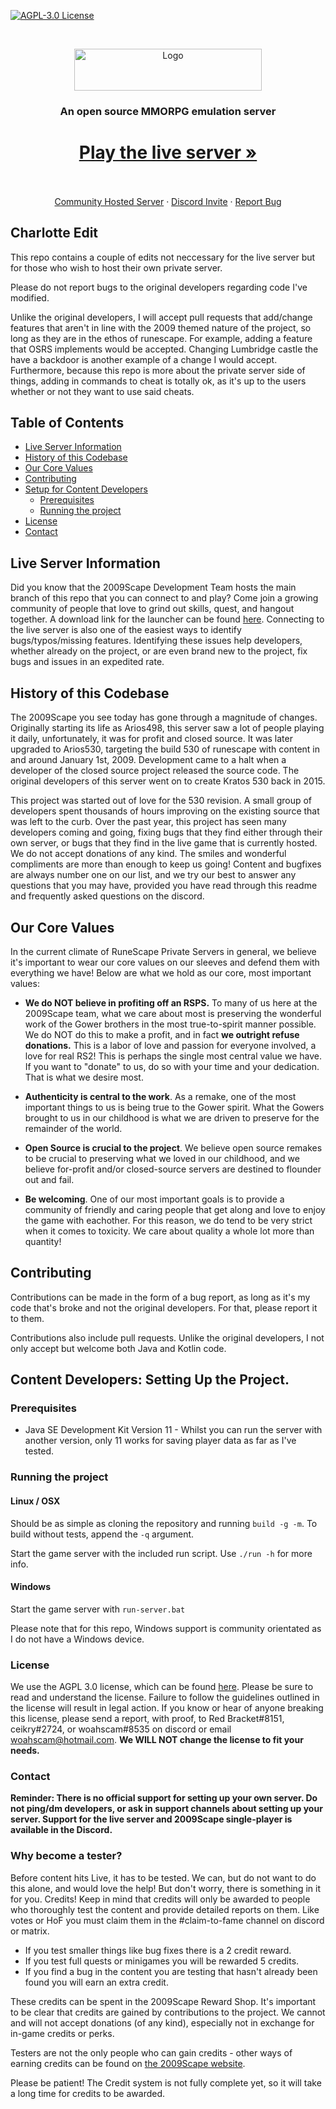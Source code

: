 [![AGPL-3.0 License][license-shield]][license-url]

<br />
<p align="center">
  <a href="https://gitlab.com/2009scape/2009scape">
    <img src="https://i.imgur.com/RsfVfkB.png" alt="Logo" width="300" height="67">
  </a>
  <h3 align="center">An open source MMORPG emulation server</h3>

  <h1 align="center"><a href="https://2009scape.org/"><strong>Play the live server »</strong></a></h1>
  <p align="center">
    <br />
    <br />
    <a href="https://2009scape.org/">Community Hosted Server</a>
    ·
    <a href="https://discord.gg/43YPGND">Discord Invite</a>
    ·    <a href="https://gitlab.com/2009scape/2009scape/-/issues">Report Bug</a>
  </p>

## Charlotte Edit

This repo contains a couple of edits not neccessary for the live server but for those who wish to host their own private server.

Please do not report bugs to the original developers regarding code I've modified.

Unlike the original developers, I will accept pull requests that add/change features that aren't in line with the 2009 themed nature of the project, so long as they are in the ethos of runescape. For example, adding a feature that OSRS implements would be accepted. Changing Lumbridge castle the have a backdoor is another example of a change I would accept. Furthermore, because this repo is more about the private server side of things, adding in commands to cheat is totally ok, as it's up to the users whether or not they want to use said cheats.

## Table of Contents

* [Live Server Information](#live-server-information)
* [History of this Codebase](#history-of-this-codebase)
* [Our Core Values](#our-core-values) 
* [Contributing](#contributing)
* [Setup for Content Developers](#content-developers-setting-up-the-project)
  * [Prerequisites](#prerequisites)
  * [Running the project](#running-the-project)
* [License](#license)
* [Contact](#contact)


## Live Server Information

Did you know that the 2009Scape Development Team hosts the main branch of this repo that you can connect to and play? Come join a growing community of people that love to grind out skills, quest, and hangout together. A download link for the launcher can be found [here](https://2009scape.org). Connecting to the live server is also one of the easiest ways to identify bugs/typos/missing features. Identifying these issues help developers, whether already on the project, or are even brand new to the project, fix bugs and issues in an expedited rate.

## History of this Codebase

The 2009Scape you see today has gone through a magnitude of changes. Originally starting its life as Arios498, this server saw a lot of people playing it daily, unfortunately, it was for profit and closed source. It was later upgraded to Arios530, targeting the build 530 of runescape with content in and around January 1st, 2009. Development came to a halt when a developer of the closed source project released the source code. The original developers of this server went on to create Kratos 530 back in 2015.

This project was started out of love for the 530 revision. A small group of developers spent thousands of hours improving on the existing source that was left to the curb. Over the past year, this project has seen many developers coming and going, fixing bugs that they find either through their own server, or bugs that they find in the live game that is currently hosted. We do not accept donations of any kind. The smiles and wonderful compliments are more than enough to keep us going! Content and bugfixes are always number one on our list, and we try our best to answer any questions that you may have, provided you have read through this readme and frequently asked questions on the discord.

## Our Core Values

In the current climate of RuneScape Private Servers in general, we believe it's important to wear our core values on our sleeves and defend them with everything we have! Below are what we hold as our core, most important values:

* **We do NOT believe in profiting off an RSPS.** To many of us here at the 2009Scape team, what we care about most is preserving the wonderful work of the Gower brothers in the most true-to-spirit manner possible. We do NOT do this to make a profit, and in fact **we outright refuse donations.** This is a labor of love and passion for everyone involved, a love for real RS2! This is perhaps the single most central value we have. If you want to "donate" to us, do so with your time and your dedication. That is what we desire most.
  

* **Authenticity is central to the work**. As a remake, one of the most important things to us is being true to the Gower spirit. What the Gowers brought to us in our childhood is what we are driven to preserve for the remainder of the world. 


* **Open Source is crucial to the project**. We believe open source remakes to be crucial to preserving what we loved in our childhood, and we believe for-profit and/or closed-source servers are destined to flounder out and fail. 


* **Be welcoming**. One of our most important goals is to provide a community of friendly and caring people that get along and love to enjoy the game with eachother. For this reason, we do tend to be very strict when it comes to toxicity. We care about quality a whole lot more than quantity! 

## Contributing

Contributions can be made in the form of a bug report, as long as it's my code that's broke and not the original developers. For that, please report it to them.

Contributions also include pull requests. Unlike the original developers, I not only accept but welcome both Java and Kotlin code. 

## Content Developers: Setting Up the Project.

### Prerequisites

* Java SE Development Kit Version 11 - Whilst you can run the server with another version, only 11 works for saving player data as far as I've tested.

### Running the project

#### Linux / OSX

Should be as simple as cloning the repository and running `build -g -m`. To build without tests, append the `-q` argument.

Start the game server with the included run script. Use `./run -h` for more info.

#### Windows

Start the game server with `run-server.bat`

Please note that for this repo, Windows support is community orientated as I do not have a Windows device.

### License

We use the AGPL 3.0 license, which can be found [here](https://www.gnu.org/licenses/agpl-3.0.en.html). Please be sure to read and understand the license. Failure to follow the guidelines outlined in the license will result in legal action. If you know or hear of anyone breaking this license, please send a report, with proof, to Red Bracket#8151, ceikry#2724, or woahscam#8535 on discord or email woahscam@hotmail.com. **We WILL NOT change the license to fit your needs.**

### Contact

**Reminder: There is no official support for setting up your own server. Do not ping/dm developers, or ask in support channels about setting up your server. Support for the live server and 2009Scape single-player is available in the Discord.**


[license-shield]: https://img.shields.io/badge/license-AGPL--3.0-informational
[license-url]: https://www.gnu.org/licenses/agpl-3.0.en.html

### Why become a tester?

Before content hits Live, it has to be tested. We can, but do not want to do this alone, and would love the help! But don't worry, there is something in it for you. Credits! Keep in mind that credits will only be awarded to people who thoroughly test the content and provide detailed reports on them. Like votes or HoF you must claim them in the #claim-to-fame channel on discord or matrix.

* If you test smaller things like bug fixes there is a 2 credit reward.
* If you test full quests or minigames you will be rewarded 5 credits.
* If you find a bug in the content you are testing that hasn't already been found you will earn an extra credit.

These credits can be spent in the 2009Scape Reward Shop. It's important to be clear that credits are gained by contributions to the project. We cannot and will not accept donations (of any kind), especially not in exchange for in-game credits or perks.

Testers are not the only people who can gain credits - other ways of earning credits can be found on [the 2009Scape website](https://2009scape.org/site/game_guide/credits.html).

Please be patient! The Credit system is not fully complete yet, so it will take a long time for credits to be awarded. 
